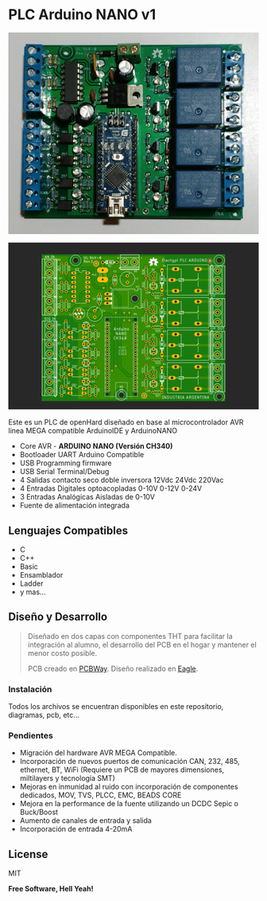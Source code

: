 # PLC Arduino NANO v1 

![N|Solid](https://raw.githubusercontent.com/electgpl/PLCArduino/master/Desarrollo_V1.0/20180401_202311_01.jpg)

![N|Solid](https://raw.githubusercontent.com/electgpl/PLCArduino/master/Desarrollo_V1.0/PLCArduinoV1ser.png)

Este es un PLC de openHard diseñado en base al microcontrolador AVR linea MEGA compatible ArduinoIDE y ArduinoNANO

  - Core AVR - **ARDUINO NANO (Versión CH340)**
  - Bootloader UART Arduino Compatible
  - USB Programming firmware
  - USB Serial Terminal/Debug
  - 4 Salidas contacto seco doble inversora 12Vdc 24Vdc 220Vac
  - 4 Entradas Digitales optoacopladas 0-10V 0-12V 0-24V 
  - 3 Entradas Analógicas Aisladas de 0-10V
  - Fuente de alimentación integrada

## Lenguajes Compatibles

  - C
  - C++
  - Basic
  - Ensamblador
  - Ladder
  - y mas...
  
## Diseño y Desarrollo

> Diseñado en dos capas con componentes THT para facilitar
> la integración al alumno, el desarrollo del PCB en el hogar y mantener
> el menor costo posible.
>                           
> PCB creado en [PCBWay].
> Diseño realizado en [Eagle].


### Instalación

Todos los archivos se encuentran disponibles en este repositorio, diagramas, pcb, etc...

### Pendientes

 - Migración del hardware AVR MEGA Compatible.
 - Incorporación de nuevos puertos de comunicación CAN, 232, 485, ethernet, BT, WiFi (Requiere un PCB de mayores dimensiones, miltilayers y tecnología SMT)
 - Mejoras en inmunidad al ruido con incorporación de componentes dedicados, MOV, TVS, PLCC, EMC, BEADS CORE
 - Mejora en la performance de la fuente utilizando un DCDC Sepic o Buck/Boost
 - Aumento de canales de entrada y salida
 - Incorporación de entrada 4-20mA

License
----

MIT


**Free Software, Hell Yeah!**

[PCBWay]: <https://www.pcbway.com/>
[Eagle]: <https://www.autodesk.com/products/eagle/overview>
